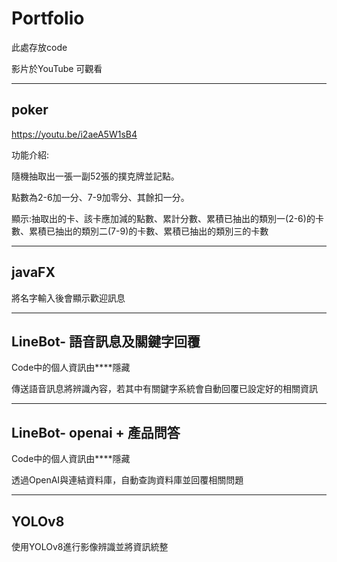 # Portfolio

此處存放code

影片於YouTube 可觀看

----

## poker

https://youtu.be/i2aeA5W1sB4

功能介紹:

隨機抽取出一張一副52張的撲克牌並記點。

點數為2-6加一分、7-9加零分、其餘扣一分。

顯示:抽取出的卡、該卡應加減的點數、累計分數、累積已抽出的類別一(2-6)的卡數、累積已抽出的類別二(7-9)的卡數、累積已抽出的類別三的卡數

----

## javaFX

將名字輸入後會顯示歡迎訊息

----

## LineBot- 語音訊息及關鍵字回覆

Code中的個人資訊由****隱藏

傳送語音訊息將辨識內容，若其中有關鍵字系統會自動回覆已設定好的相關資訊

----

## LineBot- openai + 產品問答

Code中的個人資訊由****隱藏

透過OpenAI與連結資料庫，自動查詢資料庫並回覆相關問題

----

## YOLOv8

使用YOLOv8進行影像辨識並將資訊統整
